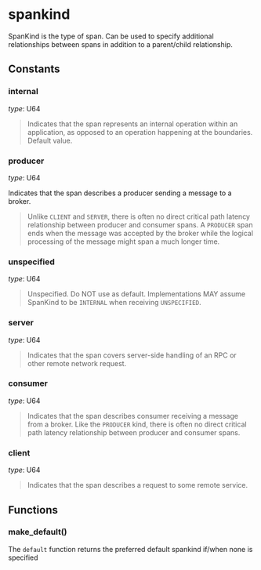 
# spankind

 SpanKind is the type of span. Can be used to specify additional relationships between spans
 in addition to a parent/child relationship.

## Constants

### internal

*type*: U64

> Indicates that the span represents an internal operation within an application,
> as opposed to an operation happening at the boundaries. Default value.


### producer

*type*: U64

Indicates that the span describes a producer sending a message to a broker.
> Unlike `CLIENT` and `SERVER`, there is often no direct critical path latency relationship
> between producer and consumer spans. A `PRODUCER` span ends when the message was accepted
> by the broker while the logical processing of the message might span a much longer time.


### unspecified

*type*: U64

> Unspecified. Do NOT use as default.
> Implementations MAY assume SpanKind to be `INTERNAL` when receiving `UNSPECIFIED`.


### server

*type*: U64

> Indicates that the span covers server-side handling of an RPC or other
> remote network request.


### consumer

*type*: U64

> Indicates that the span describes consumer receiving a message from a broker.
> Like the `PRODUCER` kind, there is often no direct critical path latency relationship
> between producer and consumer spans.

### client

*type*: U64

> Indicates that the span describes a request to some remote service.

## Functions

### make_default()

The `default` function returns the preferred default spankind if/when none is
specified

